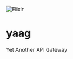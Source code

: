 ![Elixir](https://img.shields.io/badge/elixir-%234B275F.svg?style=for-the-badge&logo=elixir&logoColor=white)

# yaag
Yet Another API Gateway
